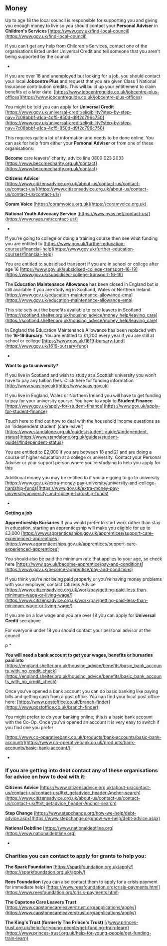 
## Money

Up to age 18 the local council is responsible for supporting you and giving you enough money to live so you should contact your **Personal Adviser** in **Children's Services** 
[https://www.gov.uk/find-local-council](https://www.gov.uk/find-local-council)

If you can't get any help from Children's Services, contact one of the organisations listed under Universal Credit and tell someone that you aren't being supported by the council

*

If you are over 18 and unemployed but looking for a job, you should contact your local **Jobcentre Plus** and request that you are given Class 1 National Insurance contribution credits. This will build up your entitlement to claim benefits at a later date.
[https://www.jobcentreguide.co.uk/jobcentre-plus-offices](https://www.jobcentreguide.co.uk/jobcentre-plus-offices)

You might be told you can apply for **Universal Credit** 
[https://www.gov.uk/universal-credit/eligibility?step-by-step-nav=7c08bbbf-a1ca-4cf5-850d-d9f2c796c750](https://www.gov.uk/universal-credit/eligibility?step-by-step-nav=7c08bbbf-a1ca-4cf5-850d-d9f2c796c750)

This requires quite a lot of information and needs to be done online. You can ask for help from either your **Personal Adviser** or from one of these organisations:

**Become** care leavers' charity, advice line 0800 023 2033 [https://www.becomecharity.org.uk/contact](https://www.becomecharity.org.uk/contact)

**Citizens Advice**  
[https://www.citizensadvice.org.uk/about-us/contact-us/contact-us/contact-us/](https://www.citizensadvice.org.uk/about-us/contact-us/contact-us/contact-us/)

**Coram Voice**
[https://coramvoice.org.uk](https://coramvoice.org.uk)

**National Youth Advocacy Service**
[https://www.nyas.net/contact-us/](https://www.nyas.net/contact-us/)


*

If you’re going to college or doing a training course then see what funding you are entitled to
[https://www.gov.uk/further-education-courses/financial-help](https://www.gov.uk/further-education-courses/financial-help)

You are entitled to subsidised transport if you are in school or college
after age 16
[https://www.gov.uk/subsidised-college-transport-16-19](https://www.gov.uk/subsidised-college-transport-16-19)
 
The **Education Maintenance Allowance** has been closed in England but is still available if you are studying in Scotland, Wales or Northern Ireland. 
[https://www.gov.uk/education-maintenance-allowance-ema](https://www.gov.uk/education-maintenance-allowance-ema)

This site sets out the benefits available to care leavers in Scotland [https://scotland.shelter.org.uk/housing_advice/money_help/leaving_care](https://scotland.shelter.org.uk/housing_advice/money_help/leaving_care)


In England the Education Maintenance Allowance has been replaced with the **16-19 Bursary**. You are entitled to £1,200 every year if you are still at school or college
[https://www.gov.uk/1619-bursary-fund](https://www.gov.uk/1619-bursary-fund)




*

**Want to go to university?**

If you live in Scotland and wish to study at a Scottish university you won’t have to pay any tuition fees. Click here for funding information
[http://www.saas.gov.uk](http://www.saas.gov.uk)

If you live in England, Wales or Northern Ireland you will have to get funding to pay for your university course. You have to apply to **Student Finance**
[https://www.gov.uk/apply-for-student-finance](https://www.gov.uk/apply-for-student-finance)

Touch here to find out how to deal with the household income questions as an ‘independent student’ (care leaver)
[https://www.standalone.org.uk/guides/student-guide/#independent-status](https://www.standalone.org.uk/guides/student-guide/#independent-status)

You are entitled to £2,000 if you are between 18 and 21 and are doing a course of higher education at a college or university. Contact your Personal Adviser or your support person where you’re studying to help you apply for this

Additional money you may be entitled to if you are going to go to university
[https://www.gov.uk/extra-money-pay-university/university-and-college-hardship-funds](https://www.gov.uk/extra-money-pay-university/university-and-college-hardship-funds)

*

**Getting a job**


**Apprenticeship Bursaries**
If you would prefer to start work rather than stay in education, starting an apprenticeship will make you eligible for up to £3,000
[https://www.apprenticeships.gov.uk/apprentices/support-care-experienced-apprentices](https://www.apprenticeships.gov.uk/apprentices/support-care-experienced-apprentices)

You should also be paid the minimum rate that applies to your age, so check here
[https://www.gov.uk/become-apprentice/pay-and-conditions](https://www.gov.uk/become-apprentice/pay-and-conditions)

If you think you're not being paid properly or you're having money problems with your employer, contact Citizens Advice [https://www.citizensadvice.org.uk/work/pay/getting-paid-less-than-minimum-wage-or-living-wage/](https://www.citizensadvice.org.uk/work/pay/getting-paid-less-than-minimum-wage-or-living-wage/)

If you are on a low wage and you are over 18 you can apply for **Universal Credit** see above

For everyone under 18 you should contact your personal advisor at the council

p
*


**You will need a bank account to get your wages, benefits or bursaries paid into**
[https://england.shelter.org.uk/housing_advice/benefits/basic_bank_accounts_with_no_credit_check](https://england.shelter.org.uk/housing_advice/benefits/basic_bank_accounts_with_no_credit_check)

Once you've opened a bank account you can do basic banking like paying bills and getting cash from a post office. You can find your local post office here:
[https://www.postoffice.co.uk/branch-finder](https://www.postoffice.co.uk/branch-finder)


You might prefer to do your banking online; this is a basic bank account with the Co-Op. Once you've opened an account it is very easy to switch if you find one you prefer

[https://www.co-operativebank.co.uk/products/bank-accounts/basic-bank-account/](https://www.co-operativebank.co.uk/products/bank-accounts/basic-bank-account/)


*


### If you are getting into debt contact any of these organisations for advice on how to deal with it:

**Citizens Advice**
[https://www.citizensadvice.org.uk/about-us/contact-us/contact-us/contact-us/#txt_getadvice_header-Anchor-search](https://www.citizensadvice.org.uk/about-us/contact-us/contact-us/contact-us/#txt_getadvice_header-Anchor-search)

**Step Change**
[https://www.stepchange.org/how-we-help/debt-advice.aspx](https://www.stepchange.org/how-we-help/debt-advice.aspx)

**National Debtline**
[https://www.nationaldebtline.org](https://www.nationaldebtline.org)


*


### Charities you can contact to apply for grants to help you:

**The Spark Foundation**
[https://sparkfoundation.org.uk/apply/](https://sparkfoundation.org.uk/apply/)

**Rees Foundation** (you can also contact them to apply for a crisis payment for immediate help)
[https://www.reesfoundation.org/crisis-payments.html](https://www.reesfoundation.org/crisis-payments.html)

**The Capstone Care Leavers Trust**
[https://www.capstonecareleaverstrust.org/applications/apply/](https://www.capstonecareleaverstrust.org/applications/apply/)

**The King's Trust (formerly The Prince's Trust)**
[//www.princes-trust.org.uk/help-for-young-people/get-funding-train-learn](https://www.princes-trust.org.uk/help-for-young-people/get-funding-train-learn)



